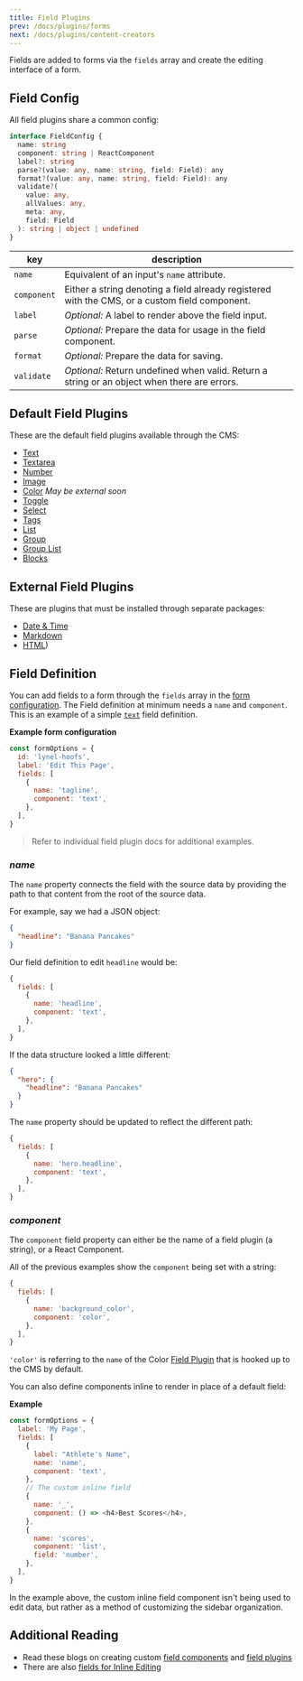 ```yaml
---
title: Field Plugins
prev: /docs/plugins/forms
next: /docs/plugins/content-creators
---
```


Fields are added to forms via the `fields` array and create the editing interface of a form.

## Field Config

All field plugins share a common config:

```typescript
interface FieldConfig {
  name: string
  component: string | ReactComponent
  label?: string
  parse?(value: any, name: string, field: Field): any
  format?(value: any, name: string, field: Field): any
  validate?(
    value: any,
    allValues: any,
    meta: any,
    field: Field
  ): string | object | undefined
}
```

| key         | description                                                                                    |
| ----------- | ---------------------------------------------------------------------------------------------- |
| `name`      | Equivalent of an input's `name` attribute.                                                     |
| `component` | Either a string denoting a field already registered with the CMS, or a custom field component. |
| `label`     | _Optional:_ A label to render above the field input.                                           |
| `parse`     | _Optional:_ Prepare the data for usage in the field component.                                 |
| `format`    | _Optional:_ Prepare the data for saving.                                                       |
| `validate`  | _Optional:_ Return undefined when valid. Return a string or an object when there are errors.   |

## Default Field Plugins

These are the default field plugins available through the CMS:

- [Text](/docs/plugins/fields/text)
- [Textarea](/docs/plugins/fields/textarea)
- [Number](/docs/plugins/fields/number)
- [Image](/docs/plugins/fields/image)
- [Color](/docs/plugins/fields/color) _May be external soon_
- [Toggle](/docs/plugins/fields/toggle)
- [Select](/docs/plugins/fields/select)
- [Tags](/docs/plugins/fields/tags)
- [List](/docs/plugins/fields/list)
- [Group](/docs/plugins/fields/group)
- [Group List](/docs/plugins/fields/group-list)
- [Blocks](/docs/plugins/fields/blocks)

## External Field Plugins

These are plugins that must be installed through separate packages:

- [Date & Time](/docs/plugins/fields/date)
- [Markdown](/docs/plugins/fields/markdown)
- [HTML](/docs/plugins/fields/html))

## Field Definition

You can add fields to a form through the `fields` array in the [form configuration](/docs/plugins/forms#form-configuration). The Field definition at minimum needs a `name` and `component`. This is an example of a simple [`text`](/docs/plugins/fields/text) field definition.

**Example form configuration**

```js
const formOptions = {
  id: 'lynel-hoofs',
  label: 'Edit This Page',
  fields: [
    {
      name: 'tagline',
      component: 'text',
    },
  ],
}
```

> Refer to individual field plugin docs for additional examples.

### _name_

The `name` property connects the field with the source data by providing the path to that content from the root of the source data.

For example, say we had a JSON object:

```json
{
  "headline": "Banana Pancakes"
}
```

Our field definition to edit `headline` would be:

```js
{
  fields: [
    {
      name: 'headline',
      component: 'text',
    },
  ],
}
```

If the data structure looked a little different:

```json
{
  "hero": {
    "headline": "Banana Pancakes"
  }
}
```

The `name` property should be updated to reflect the different path:

```js
{
  fields: [
    {
      name: 'hero.headline',
      component: 'text',
    },
  ],
}
```

### _component_

The `component` field property can either be the name of a field plugin (a string), or a React Component.

All of the previous examples show the `component` being set with a string:

```js
{
  fields: [
    {
      name: 'background_color',
      component: 'color',
    },
  ],
}
```

`'color'` is referring to the `name` of the Color [Field Plugin](/docs/plugins/fields/custom-fields#2-creating-field-plugins) that is hooked up to the CMS by default.

You can also define components inline to render in place of a default field:

**Example**

```js
const formOptions = {
  label: 'My Page',
  fields: [
    {
      label: "Athlete's Name",
      name: 'name',
      component: 'text',
    },
    // The custom inline field
    {
      name: '_',
      component: () => <h4>Best Scores</h4>,
    },
    {
      name: 'scores',
      component: 'list',
      field: 'number',
    },
  ],
}
```

In the example above, the custom inline field component isn't being used to edit data, but rather as a method of customizing the sidebar organization.

## Additional Reading

- Read these blogs on creating custom [field components](/blog/custom-field-components) and [field plugins](/blog/custom-field-plugins)
- There are also [fields for Inline Editing](/docs/ui/inline-editing#using-pre-configured-inline-fields)
